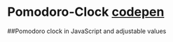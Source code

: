 # Pomodoro-Clock [codepen](http://codepen.io/Yimy/full/egEdpa/)
##Pomodoro clock in JavaScript and adjustable values
